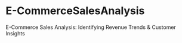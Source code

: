 # E-CommerceSalesAnalysis
E-Commerce Sales Analysis: Identifying Revenue Trends &amp; Customer Insights
